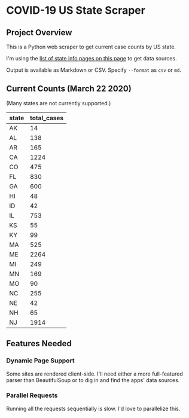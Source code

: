 # COVID-19 US State Scraper

## Project Overview

This is a Python web scraper to get current case counts by US state.

I'm using the [list of state info pages on this page](http://coronavirusapi.com/) to get data sources.

Output is available as Markdown or CSV. Specify `--format` as `csv` or `md`.

## Current Counts (March 22 2020)

(Many states are not currently supported.)

state | total_cases
--- | ---
AK | 14
AL | 138
AR | 165
CA | 1224
CO | 475
FL | 830
GA | 600
HI | 48
ID | 42
IL | 753
KS | 55
KY | 99
MA | 525
ME | 2264
MI | 249
MN | 169
MO | 90
NC | 255
NE | 42
NH | 65
NJ | 1914

 
 ## Features Needed
 
 ### Dynamic Page Support
 
 Some sites are rendered client-side. I'll need either a more full-featured parser than BeautifulSoup or to
 dig in and find the apps' data sources.
 
 ### Parallel Requests
 
 Running all the requests sequentially is slow. I'd love to parallelize this.
 